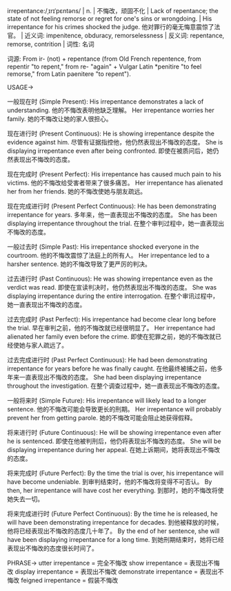 irrepentance:/ˌɪrɪˈpɛntəns/ | n. | 不悔改，顽固不化 | Lack of repentance; the state of not feeling remorse or regret for one's sins or wrongdoing. | His irrepentance for his crimes shocked the judge. 他对罪行的毫无悔意震惊了法官。 |  近义词: impenitence, obduracy, remorselessness | 反义词: repentance, remorse, contrition | 词性: 名词

词源:
From ir- (not) + repentance (from Old French repentence, from repentir "to repent," from re- "again" + Vulgar Latin *penitire "to feel remorse," from Latin paenitere "to repent").

USAGE->

一般现在时 (Simple Present):
His irrepentance demonstrates a lack of understanding. 他的不悔改表明他缺乏理解。
Her irrepentance worries her family. 她的不悔改让她的家人很担心。

现在进行时 (Present Continuous):
He is showing irrepentance despite the evidence against him. 尽管有证据指控他，他仍然表现出不悔改的态度。
She is displaying irrepentance even after being confronted. 即使在被质问后，她仍然表现出不悔改的态度。

现在完成时 (Present Perfect):
His irrepentance has caused much pain to his victims. 他的不悔改给受害者带来了很多痛苦。
Her irrepentance has alienated her from her friends. 她的不悔改使她与朋友疏远。

现在完成进行时 (Present Perfect Continuous):
He has been demonstrating irrepentance for years. 多年来，他一直表现出不悔改的态度。
She has been displaying irrepentance throughout the trial. 在整个审判过程中，她一直表现出不悔改的态度。

一般过去时 (Simple Past):
His irrepentance shocked everyone in the courtroom. 他的不悔改震惊了法庭上的所有人。
Her irrepentance led to a harsher sentence. 她的不悔改导致了更严厉的判决。

过去进行时 (Past Continuous):
He was showing irrepentance even as the verdict was read. 即使在宣读判决时，他仍然表现出不悔改的态度。
She was displaying irrepentance during the entire interrogation. 在整个审讯过程中，她一直表现出不悔改的态度。

过去完成时 (Past Perfect):
His irrepentance had become clear long before the trial. 早在审判之前，他的不悔改就已经很明显了。
Her irrepentance had alienated her family even before the crime. 即使在犯罪之前，她的不悔改就已经使她与家人疏远了。

过去完成进行时 (Past Perfect Continuous):
He had been demonstrating irrepentance for years before he was finally caught. 在他最终被捕之前，他多年来一直表现出不悔改的态度。
She had been displaying irrepentance throughout the investigation. 在整个调查过程中，她一直表现出不悔改的态度。

一般将来时 (Simple Future):
His irrepentance will likely lead to a longer sentence. 他的不悔改可能会导致更长的刑期。
Her irrepentance will probably prevent her from getting parole. 她的不悔改可能会阻止她获得假释。

将来进行时 (Future Continuous):
He will be showing irrepentance even after he is sentenced. 即使在他被判刑后，他仍将表现出不悔改的态度。
She will be displaying irrepentance during her appeal. 在她上诉期间，她将表现出不悔改的态度。


将来完成时 (Future Perfect):
By the time the trial is over, his irrepentance will have become undeniable. 到审判结束时，他的不悔改将变得不可否认。
By then, her irrepentance will have cost her everything. 到那时，她的不悔改将使她失去一切。


将来完成进行时 (Future Perfect Continuous):
By the time he is released, he will have been demonstrating irrepentance for decades. 到他被释放的时候，他将已经表现出不悔改的态度几十年了。
By the end of her sentence, she will have been displaying irrepentance for a long time. 到她刑期结束时，她将已经表现出不悔改的态度很长时间了。



PHRASE->
utter irrepentance = 完全不悔改
show irrepentance = 表现出不悔改
display irrepentance = 表现出不悔改
demonstrate irrepentance = 表现出不悔改
feigned irrepentance = 假装不悔改


